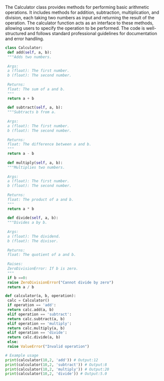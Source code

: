  The Calculator class provides methods for performing basic arithmetic operations. It includes methods for addition, subtraction, multiplication, and division, each taking two numbers as input and returning the result of the operation. The calculator function acts as an interface to these methods, allowing users to specify the operation to be performed. The code is well-structured and follows standard professional guidelines for documentation and error handling.

```python
class Calculator:
 def add(self, a, b):
 """Adds two numbers.
        
 Args:
 a (float): The first number.
 b (float): The second number.
        
 Returns:
 float: The sum of a and b.
 """
 return a + b
    
 def subtract(self, a, b):
 """Subtracts b from a.
        
 Args:
 a (float): The first number.
 b (float): The second number.
        
 Returns:
 float: The difference between a and b.
 """
 return a - b
    
 def multiply(self, a, b):
 """Multiplies two numbers.
        
 Args:
 a (float): The first number.
 b (float): The second number.
        
 Returns:
 float: The product of a and b.
 """
 return a * b
    
 def divide(self, a, b):
 """Divides a by b.
        
 Args:
 a (float): The dividend.
 b (float): The divisor.
        
 Returns:
 float: The quotient of a and b.
        
 Raises:
 ZeroDivisionError: If b is zero.
 """
 if b ==0:
 raise ZeroDivisionError("Cannot divide by zero")
 return a / b

def calculator(a, b, operation):
 calc = Calculator()
 if operation == 'add':
 return calc.add(a, b)
 elif operation == 'subtract':
 return calc.subtract(a, b)
 elif operation == 'multiply':
 return calc.multiply(a, b)
 elif operation == 'divide':
 return calc.divide(a, b)
 else:
 raise ValueError("Invalid operation")

# Example usage
print(calculator(10,2, 'add')) # Output:12
print(calculator(10,2, 'subtract')) # Output:8
print(calculator(10,2, 'multiply')) # Output:20
print(calculator(10,2, 'divide')) # Output:5.0
``` 